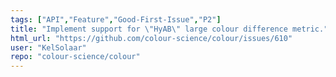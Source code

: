 ```yaml
---
tags: ["API","Feature","Good-First-Issue","P2"]
title: "Implement support for \"HyAB\" large colour difference metric."
html_url: "https://github.com/colour-science/colour/issues/610"
user: "KelSolaar"
repo: "colour-science/colour"
---
```


